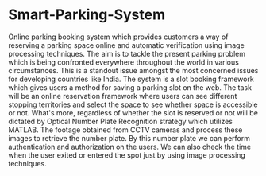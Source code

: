 # Smart-Parking-System
Online parking booking system which provides customers a way of reserving a parking space online and automatic verification using image processing techniques.
The aim is to tackle the present parking problem which is being confronted everywhere throughout the world in various circumstances. This is a standout issue amongst the most concerned issues for developing countries like India.
The system is a slot booking framework which gives users a method for saving a parking slot on the web. The task will be an online reservation framework where users can see different stopping territories and select the space to see whether space is accessible or not. What's more, regardless of whether the slot is reserved or not will be dictated by Optical Number Plate Recognition strategy which utilizes MATLAB. 
The footage obtained from CCTV cameras and process these images to retrieve the number plate. By this number plate we can perform authentication and authorization on the users. We can also check the time when the user exited or entered the spot just by using image processing techniques.
